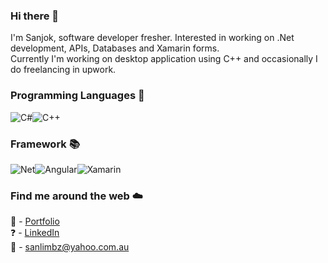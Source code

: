 ### Hi there 👋

I'm Sanjok, software developer fresher. Interested in working on .Net development, APIs, Databases and Xamarin forms.<br/>
Currently I'm working on desktop application using C++ and occasionally I do freelancing in upwork. 

### Programming Languages :loudspeaker:

![C#](https://user-images.githubusercontent.com/64683032/118073419-22f57780-b3ef-11eb-8925-acce1f8fe519.png)![C++](https://user-images.githubusercontent.com/64683032/118073951-54bb0e00-b3f0-11eb-9c6e-4d8ef86d7ea4.png)

### Framework :books:

![Net](https://user-images.githubusercontent.com/64683032/118075706-eb3cfe80-b3f3-11eb-8ee4-6aaa2beead91.png)![Angular](https://user-images.githubusercontent.com/64683032/118075206-e3308f00-b3f2-11eb-970c-d2db9b06fe90.png)![Xamarin](https://user-images.githubusercontent.com/64683032/118075429-533f1500-b3f3-11eb-8378-0a83f60b49f2.jpg)

### Find me around the web :cloud:

:rocket: - [Portfolio](https://limbu-portfolio.azurewebsites.net/)  
:question: - [LinkedIn](https://www.linkedin.com/in/sanjok-limbu-371068126/)  
:email: - [sanlimbz@yahoo.com.au](https://au.mail.yahoo.com/)
